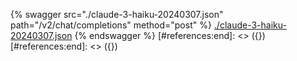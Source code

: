 [#references:start]: <> ({ "template": "openapi" })
[#references:start]: <> ({ "template": "openapi" })
{% swagger src="./claude-3-haiku-20240307.json" path="/v2/chat/completions" method="post" %}
[./claude-3-haiku-20240307.json](./claude-3-haiku-20240307.json)
{% endswagger %}
[#references:end]: <> ({})
[#references:end]: <> ({})